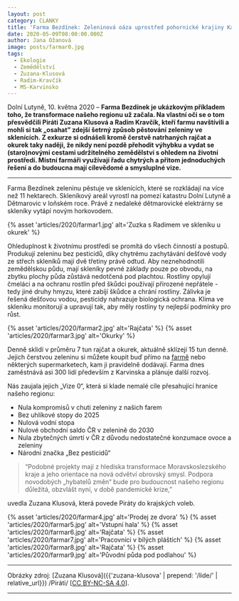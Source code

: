 ```yaml
---
layout: post
category: CLANKY
title: 'Farma Bezdínek: Zeleninová oáza uprostřed pohornické krajiny Karvinska'
date: 2020-05-09T08:00:00.000Z
author: Jana Ožanová
image: posts/farmar0.jpg
tags:
  - Ekologie
  - Zemědělství
  - Zuzana-Klusová
  - Radim-Kravčík
  - MS-Karvinsko
---
```


Dolní Lutyně, 10. května 2020 – **Farma Bezdínek je ukázkovým příkladem toho, že transformace našeho regionu už začala. Na vlastní oči se o tom přesvědčili Piráti Zuzana Klusová a Radim Kravčík, kteří farmu navštívili a mohli si tak „osahat” zdejší šetrný způsob pěstování zeleniny ve sklenících. Z exkurze si odnášeli kromě čerstvě natrhaných rajčat a okurek taky naději, že nikdy není pozdě přehodit výhybku a vydat se (staro)novými cestami udržitelného zemědělství s ohledem na životní prostředí. Místní farmáři využívají řadu chytrých a přitom jednoduchých řešení a do budoucna mají cílevědomé a smysluplné vize.**

<hr />

Farma Bezdínek zeleninu pěstuje ve sklenících, které se rozkládají na více než 11 hektarech. Skleníkový areál vyrostl na pomezí katastru Dolní Lutyně a Dětmarovic v loňském roce. Právě z nedaleké dětmarovické elektrárny se skleníky vytápí novým horkovodem.

{% asset 'articles/2020/farmar1.jpg' alt='Zuzka s Radimem ve skleníku u okurek' %}

Ohleduplnost k životnímu prostředí se promítá do všech činností a postupů. Produkují zeleninu bez pesticidů, díky chytrému zachytávání dešťové vody ze střech skleníků mají dvě třetiny právě odtud. Aby neznehodnotili zemědělskou půdu, mají skleníky pevné základy pouze po obvodu, na zbytku plochy půda zůstává nedotčená pod plachtou. Rostliny opylují čmeláci a na ochranu rostlin před škůdci používají přirozené nepřátele - tedy jiné druhy hmyzu, které zabíjí škůdce a chrání rostliny. Zálivka je řešená dešťovou vodou, pesticidy nahrazuje biologická ochrana. Klima ve skleníku monitorují a upravují tak, aby měly rostliny ty nejlepší podmínky pro růst.

{% asset 'articles/2020/farmar2.jpg' alt='Rajčata' %}
{% asset 'articles/2020/farmar3.jpg' alt='Okurky' %}

Denně sklidí v průměru 7 tun rajčat a okurek, aktuálně sklízejí 15 tun denně. Jejich čerstvou zeleninu si můžete koupit buď přímo na [farmě](https://www.farmabezdinek.cz/kde-koupit/) nebo některých supermarketech, kam ji pravidelně dodávají. Farma dnes zaměstnává asi 300 lidí především z Karvinska a plánuje další rozvoj.

Nás zaujala jejich „Vize 0“, která si klade nemalé cíle přesahující hranice našeho regionu:

- Nula kompromisů v chuti zeleniny z našich farem
- Bez uhlíkové stopy do 2025
- Nulová vodní stopa
- Nulové obchodní saldo ČR v zelenině do 2030
- Nula zbytečných úmrtí v ČR z důvodu nedostatečné konzumace ovoce a zeleniny
- Národní značka „Bez pesticidů“

>“Podobné projekty mají z hlediska transformace Moravskoslezského kraje a jeho orientace na nová odvětví obrovský smysl. Podpora novodobých „hybatelů změn“ bude pro budoucnost našeho regionu důležitá, obzvlášt nyní, v době pandemické krize,”

uvedla Zuzana Klusová, která povede Piráty do krajských voleb.

{% asset 'articles/2020/farmar4.jpg' alt='Prodej ze dvora' %}
{% asset 'articles/2020/farmar5.jpg' alt='Vstupní hala' %}
{% asset 'articles/2020/farmar6.jpg' alt='Rajčata' %}
{% asset 'articles/2020/farmar7.jpg' alt='Pracovníci v bílých pláštích' %}
{% asset 'articles/2020/farmar8.jpg' alt='Rajčata' %}
{% asset 'articles/2020/farmar9.jpg' alt='Původní půda pod podlahou' %}


---

Obrázky zdroj: [Zuzana Klusová]({{'zuzana-klusova' | prepend: '/lide/' | relative_url}}) /Piráti/ \[[CC BY-NC-SA 4.0](https://creativecommons.org/licenses/by-nc-sa/4.0/deed.cs)\].

- - -
